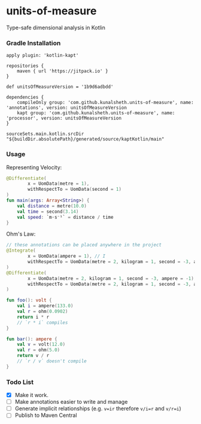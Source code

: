 # units-of-measure
Type-safe dimensional analysis in Kotlin

### Gradle Installation
```
apply plugin: 'kotlin-kapt'

repositories {
    maven { url 'https://jitpack.io' }
}

def unitsOfMeasureVersion = '1b9d6adbdd'

dependencies {
    compileOnly group: 'com.github.kunalsheth.units-of-measure', name: 'annotations', version: unitsOfMeasureVersion
    kapt group: 'com.github.kunalsheth.units-of-measure', name: 'processor', version: unitsOfMeasureVersion
}

sourceSets.main.kotlin.srcDir "${buildDir.absolutePath}/generated/source/kaptKotlin/main"
```

### Usage
Representing Velocity:
```kotlin
@Differentiate(
        x = UomData(metre = 1),
        withRespectTo = UomData(second = 1)
)
fun main(args: Array<String>) {
    val distance = metre(10.0)
    val time = second(3.14)
    val speed: `m⋅s⁻¹` = distance / time
}
```
Ohm's Law:
```kotlin
// these annotations can be placed anywhere in the project
@Integrate(
        x = UomData(ampere = 1), // I
        withRespectTo = UomData(metre = 2, kilogram = 1, second = -3, ampere = -2) // R
)
@Differentiate(
        x = UomData(metre = 2, kilogram = 1, second = -3, ampere = -1), // V
        withRespectTo = UomData(metre = 2, kilogram = 1, second = -3, ampere = -2) // R
)

fun foo(): volt {
    val i = ampere(133.0)
    val r = ohm(0.0902)
    return i * r
    // `r * i` compiles
}

fun bar(): ampere {
    val v = volt(12.0)
    val r = ohm(5.0)
    return v / r
    // `r / v` doesn't compile
}
```

### Todo List
- [x] Make it work.
- [ ] Make annotations easier to write and manage
- [ ] Generate implicit relationships (e.g. ``v=ir`` therefore ``v/i=r`` and ``v/r=i``)
- [ ] Publish to Maven Central